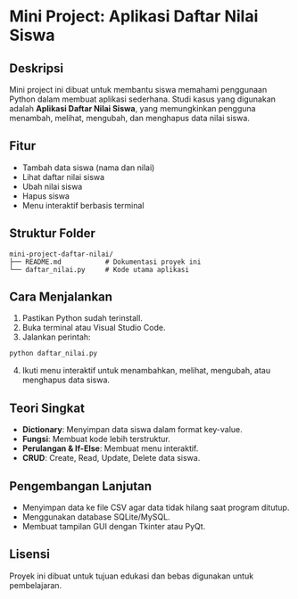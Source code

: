 # Mini Project: Aplikasi Daftar Nilai Siswa

## Deskripsi

Mini project ini dibuat untuk membantu siswa memahami penggunaan Python dalam membuat aplikasi sederhana. Studi kasus yang digunakan adalah **Aplikasi Daftar Nilai Siswa**, yang memungkinkan pengguna menambah, melihat, mengubah, dan menghapus data nilai siswa.

## Fitur

* Tambah data siswa (nama dan nilai)
* Lihat daftar nilai siswa
* Ubah nilai siswa
* Hapus siswa
* Menu interaktif berbasis terminal

## Struktur Folder

```
mini-project-daftar-nilai/
├── README.md           # Dokumentasi proyek ini
└── daftar_nilai.py     # Kode utama aplikasi
```

## Cara Menjalankan

1. Pastikan Python sudah terinstall.
2. Buka terminal atau Visual Studio Code.
3. Jalankan perintah:

```bash
python daftar_nilai.py
```

4. Ikuti menu interaktif untuk menambahkan, melihat, mengubah, atau menghapus data siswa.

## Teori Singkat

* **Dictionary**: Menyimpan data siswa dalam format key-value.
* **Fungsi**: Membuat kode lebih terstruktur.
* **Perulangan & If-Else**: Membuat menu interaktif.
* **CRUD**: Create, Read, Update, Delete data siswa.

## Pengembangan Lanjutan

* Menyimpan data ke file CSV agar data tidak hilang saat program ditutup.
* Menggunakan database SQLite/MySQL.
* Membuat tampilan GUI dengan Tkinter atau PyQt.

## Lisensi

Proyek ini dibuat untuk tujuan edukasi dan bebas digunakan untuk pembelajaran.
